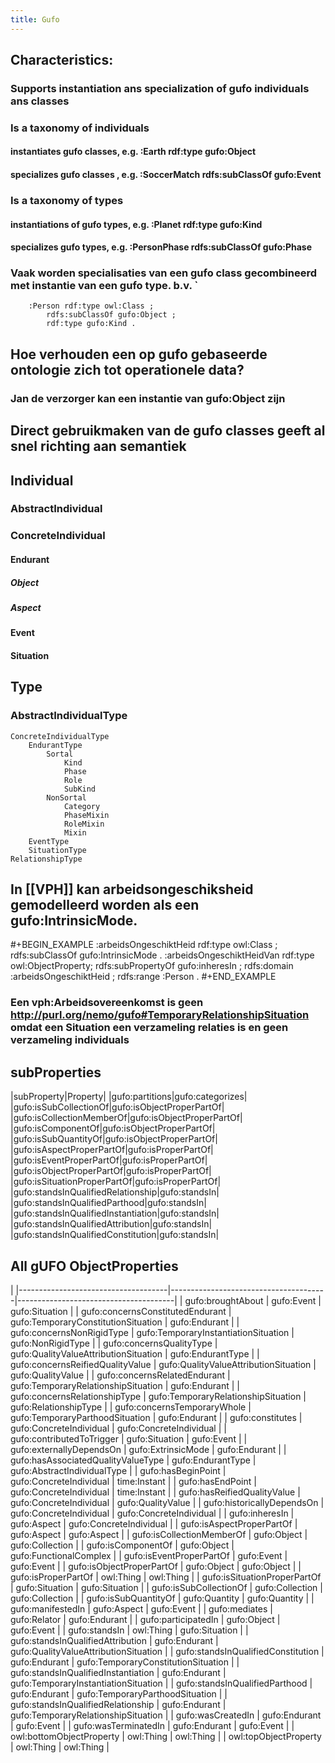 ```yaml
---
title: Gufo
---
```


## Characteristics:
### Supports instantiation  ans specialization of gufo individuals ans classes
### Is a taxonomy of individuals
#### instantiates gufo classes, e.g. :Earth rdf:type gufo:Object
#### specializes gufo classes , e.g. :SoccerMatch rdfs:subClassOf gufo:Event
### Is a taxonomy of types
#### instantiations of gufo types, e.g. :Planet rdf:type gufo:Kind
#### specializes gufo types, e.g. :PersonPhase rdfs:subClassOf gufo:Phase
### Vaak worden specialisaties van een gufo class gecombineerd met instantie van een gufo type. b.v. `
        :Person rdf:type owl:Class ;
            rdfs:subClassOf gufo:Object ;
            rdf:type gufo:Kind .
## Hoe verhouden een op gufo gebaseerde ontologie zich tot operationele data?
### Jan de verzorger kan een instantie van gufo:Object zijn
## Direct gebruikmaken van de gufo classes geeft al snel richting aan semantiek
## Individual
### AbstractIndividual
### ConcreteIndividual
#### Endurant
##### Object
##### Aspect
#### Event
#### Situation
## Type
### AbstractIndividualType
    ConcreteIndividualType
        EndurantType
            Sortal
                Kind
                Phase
                Role
                SubKind
            NonSortal
                Category
                PhaseMixin
                RoleMixin
                Mixin
        EventType
        SituationType
    RelationshipType
## In [[VPH]] kan arbeidsongeschiksheid gemodelleerd worden als een gufo:IntrinsicMode.
#+BEGIN_EXAMPLE
:arbeidsOngeschiktHeid rdf:type owl:Class ;
    rdfs:subClassOf gufo:IntrinsicMode .
:arbeidsOngeschiktHeidVan rdf:type owl:ObjectProperty;
    rdfs:subPropertyOf gufo:inheresIn ;
    rdfs:domain :arbeidsOngeschiktHeid ;
    rdfs:range :Person .
#+END_EXAMPLE
### Een vph:Arbeidsovereenkomst is geen http://purl.org/nemo/gufo#TemporaryRelationshipSituation omdat een Situation een verzameling relaties is en geen verzameling individuals
## subProperties
|subProperty|Property|
|gufo:partitions|gufo:categorizes|
|gufo:isSubCollectionOf|gufo:isObjectProperPartOf|
|gufo:isCollectionMemberOf|gufo:isObjectProperPartOf|
|gufo:isComponentOf|gufo:isObjectProperPartOf|
|gufo:isSubQuantityOf|gufo:isObjectProperPartOf|
|gufo:isAspectProperPartOf|gufo:isProperPartOf|
|gufo:isEventProperPartOf|gufo:isProperPartOf|
|gufo:isObjectProperPartOf|gufo:isProperPartOf|
|gufo:isSituationProperPartOf|gufo:isProperPartOf|
|gufo:standsInQualifiedRelationship|gufo:standsIn|
|gufo:standsInQualifiedParthood|gufo:standsIn|
|gufo:standsInQualifiedInstantiation|gufo:standsIn|
|gufo:standsInQualifiedAttribution|gufo:standsIn|
|gufo:standsInQualifiedConstitution|gufo:standsIn|
## All gUFO ObjectProperties
|
|-------------------------------------|---------------------------------------|---------------------------------------|
| gufo:broughtAbout                   | gufo:Event                            | gufo:Situation                        |
| gufo:concernsConstitutedEndurant    | gufo:TemporaryConstitutionSituation   | gufo:Endurant                         |
| gufo:concernsNonRigidType           | gufo:TemporaryInstantiationSituation  | gufo:NonRigidType                     |
| gufo:concernsQualityType            | gufo:QualityValueAttributionSituation | gufo:EndurantType                     |
| gufo:concernsReifiedQualityValue    | gufo:QualityValueAttributionSituation | gufo:QualityValue                     |
| gufo:concernsRelatedEndurant        | gufo:TemporaryRelationshipSituation   | gufo:Endurant                         |
| gufo:concernsRelationshipType       | gufo:TemporaryRelationshipSituation   | gufo:RelationshipType                 |
| gufo:concernsTemporaryWhole         | gufo:TemporaryParthoodSituation       | gufo:Endurant                         |
| gufo:constitutes                    | gufo:ConcreteIndividual               | gufo:ConcreteIndividual               |
| gufo:contributedToTrigger           | gufo:Situation                        | gufo:Event                            |
| gufo:externallyDependsOn            | gufo:ExtrinsicMode                    | gufo:Endurant                         |
| gufo:hasAssociatedQualityValueType  | gufo:EndurantType                     | gufo:AbstractIndividualType           |
| gufo:hasBeginPoint                  | gufo:ConcreteIndividual               | time:Instant                          |
| gufo:hasEndPoint                    | gufo:ConcreteIndividual               | time:Instant                          |
| gufo:hasReifiedQualityValue         | gufo:ConcreteIndividual               | gufo:QualityValue                     |
| gufo:historicallyDependsOn          | gufo:ConcreteIndividual               | gufo:ConcreteIndividual               |
| gufo:inheresIn                      | gufo:Aspect                           | gufo:ConcreteIndividual               |
| gufo:isAspectProperPartOf           | gufo:Aspect                           | gufo:Aspect                           |
| gufo:isCollectionMemberOf           | gufo:Object                           | gufo:Collection                       |
| gufo:isComponentOf                  | gufo:Object                           | gufo:FunctionalComplex                |
| gufo:isEventProperPartOf            | gufo:Event                            | gufo:Event                            |
| gufo:isObjectProperPartOf           | gufo:Object                           | gufo:Object                           |
| gufo:isProperPartOf                 | owl:Thing                             | owl:Thing                             |
| gufo:isSituationProperPartOf        | gufo:Situation                        | gufo:Situation                        |
| gufo:isSubCollectionOf              | gufo:Collection                       | gufo:Collection                       |
| gufo:isSubQuantityOf                | gufo:Quantity                         | gufo:Quantity                         |
| gufo:manifestedIn                   | gufo:Aspect                           | gufo:Event                            |
| gufo:mediates                       | gufo:Relator                          | gufo:Endurant                         |
| gufo:participatedIn                 | gufo:Object                           | gufo:Event                            |
| gufo:standsIn                       | owl:Thing                             | gufo:Situation                        |
| gufo:standsInQualifiedAttribution   | gufo:Endurant                         | gufo:QualityValueAttributionSituation |
| gufo:standsInQualifiedConstitution  | gufo:Endurant                         | gufo:TemporaryConstitutionSituation   |
| gufo:standsInQualifiedInstantiation | gufo:Endurant                         | gufo:TemporaryInstantiationSituation  |
| gufo:standsInQualifiedParthood      | gufo:Endurant                         | gufo:TemporaryParthoodSituation       |
| gufo:standsInQualifiedRelationship  | gufo:Endurant                         | gufo:TemporaryRelationshipSituation   |
| gufo:wasCreatedIn                   | gufo:Endurant                         | gufo:Event                            |
| gufo:wasTerminatedIn                | gufo:Endurant                         | gufo:Event                            |
| owl:bottomObjectProperty            | owl:Thing                             | owl:Thing                             |
| owl:topObjectProperty               | owl:Thing                             | owl:Thing                             |
##
